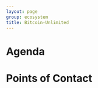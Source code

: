 ```yaml
---
layout: page
group: ecosystem
title: Bitcoin-Unlimited
---
```


Agenda
======


Points of Contact
=================

